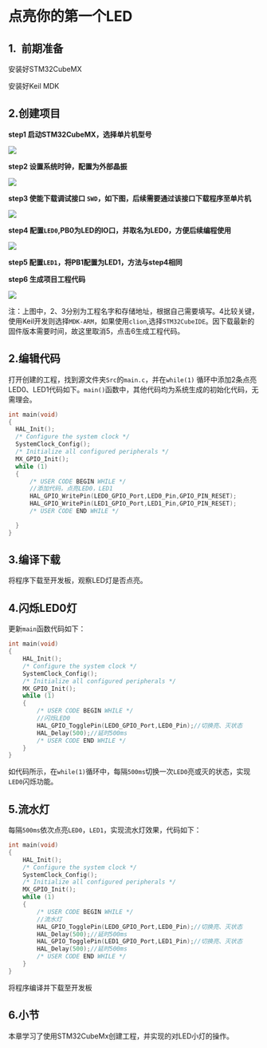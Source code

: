 # 点亮你的第一个LED

## 1.  前期准备

安装好STM32CubeMX

安装好Keil MDK

## 2.创建项目

![]()**step1 启动STM32CubeMX，选择单片机型号**

![](/Users/hugh/Documents/Projects/NebulaPi32/1.LED/PIC/启动CubeMX.png)

**step2 设置系统时钟，配置为外部晶振**

![](/Users/hugh/Documents/Projects/NebulaPi32/1.LED/PIC/RCC.jpg)

**step3 使能下载调试接口 `SWD`，如下图，后续需要通过该接口下载程序至单片机**

![](/Users/hugh/Documents/Projects/NebulaPi32/1.LED/PIC/SWD.jpg)

**step4 配置`LED0`,PB0为LED的IO口，并取名为LED0，方便后续编程使用**

![](/Users/hugh/Documents/Projects/NebulaPi32/1.LED/PIC/LED0.jpg)

**step5 配置`LED1`，将PB1配置为LED1，方法与step4相同**

**step6 生成项目工程代码**

![](/Users/hugh/Documents/Projects/NebulaPi32/1.LED/PIC/generateCode.jpg)

注：上图中，2、3分别为工程名字和存储地址，根据自己需要填写。4比较关键，使用Keil开发则选择`MDK-ARM`，如果使用`clion`,选择`STM32CubeIDE`。因下载最新的固件版本需要时间，故这里取消5，点击6生成工程代码。

## 2.编辑代码

打开创建的工程，找到源文件夹`Src`的`main.c`，并在`while(1)` 循环中添加2条点亮LED0、LED1代码如下。`main()`函数中，其他代码均为系统生成的初始化代码，无需理会。

```c
int main(void)
{
  HAL_Init();
  /* Configure the system clock */
  SystemClock_Config();
  /* Initialize all configured peripherals */
  MX_GPIO_Init();
  while (1)
  {
      /* USER CODE BEGIN WHILE */
      //添加代码，点亮LED0，LED1
      HAL_GPIO_WritePin(LED0_GPIO_Port,LED0_Pin,GPIO_PIN_RESET);
      HAL_GPIO_WritePin(LED1_GPIO_Port,LED1_Pin,GPIO_PIN_RESET);
      /* USER CODE END WHILE */

  }
}
```

## 3.编译下载

将程序下载至开发板，观察LED灯是否点亮。

## 4.闪烁LED0灯

更新`main`函数代码如下：

```c
int main(void)
{
    HAL_Init();
    /* Configure the system clock */
    SystemClock_Config();
    /* Initialize all configured peripherals */
    MX_GPIO_Init();
    while (1)
    {
        /* USER CODE BEGIN WHILE */
        //闪烁LED0
        HAL_GPIO_TogglePin(LED0_GPIO_Port,LED0_Pin);//切换亮、灭状态
        HAL_Delay(500);//延时500ms
        /* USER CODE END WHILE */
    }
}
```

如代码所示，在`while(1)`循环中，每隔`500ms`切换一次`LED0`亮或灭的状态，实现`LED0`闪烁功能。

## 5.流水灯

每隔`500ms`依次点亮`LED0`，`LED1`，实现流水灯效果，代码如下：

```c
int main(void)
{
    HAL_Init();
    /* Configure the system clock */
    SystemClock_Config();
    /* Initialize all configured peripherals */
    MX_GPIO_Init();
    while (1)
    {
        /* USER CODE BEGIN WHILE */
        //流水灯
        HAL_GPIO_TogglePin(LED0_GPIO_Port,LED0_Pin);//切换亮、灭状态
        HAL_Delay(500);//延时500ms
        HAL_GPIO_TogglePin(LED1_GPIO_Port,LED1_Pin);//切换亮、灭状态
        HAL_Delay(500);//延时500ms
        /* USER CODE END WHILE */
    }
}
```

将程序编译并下载至开发板

## 6.小节

本章学习了使用STM32CubeMx创建工程，并实现的对LED小灯的操作。
